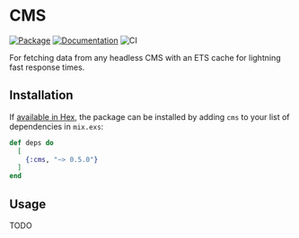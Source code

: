 # CMS

[![Package](https://img.shields.io/hexpm/v/cms.svg)](https://hex.pm/packages/cms) [![Documentation](http://img.shields.io/badge/hex.pm-docs-green.svg?style=flat)](https://hexdocs.pm/cms) ![CI](https://github.com/balexand/cms/actions/workflows/elixir.yml/badge.svg)

For fetching data from any headless CMS with an ETS cache for lightning fast response times.

## Installation

If [available in Hex](https://hex.pm/docs/publish), the package can be installed
by adding `cms` to your list of dependencies in `mix.exs`:

```elixir
def deps do
  [
    {:cms, "~> 0.5.0"}
  ]
end
```

## Usage

TODO
